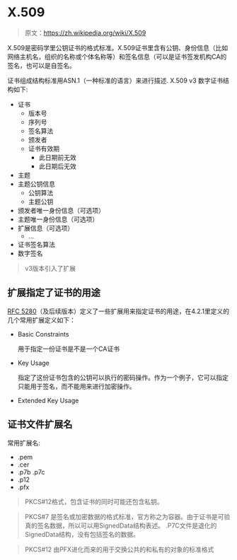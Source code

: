 # X.509

> 原文：https://zh.wikipedia.org/wiki/X.509

X.509是密码学里公钥证书的格式标准。X.509证书里含有公钥、身份信息（比如网络主机名，组织的名称或个体名称等）和签名信息（可以是证书签发机构CA的签名，也可以是自签名。

证书组成结构标准用ASN.1（一种标准的语言）来进行描述. X.509 v3 数字证书结构如下:

* 证书
    - 版本号
    - 序列号
    - 签名算法
    - 颁发者
    - 证书有效期
        - 此日期前无效
        - 此日期后无效
* 主题
* 主题公钥信息
    - 公钥算法
    - 主题公钥
* 颁发者唯一身份信息（可选项）
* 主题唯一身份信息（可选项）
* 扩展信息（可选项）
    - ...
* 证书签名算法
* 数字签名

> v3版本引入了扩展

## 扩展指定了证书的用途

[RFC 5280](https://tools.ietf.org/html/rfc5280)（及后续版本）定义了一些扩展用来指定证书的用途，在4.2.1里定义的几个常用扩展定义如下：

* Basic Constraints

    用于指定一份证书是不是一个CA证书

* Key Usage

    指定了这份证书包含的公钥可以执行的密码操作。作为一个例子，它可以指定只能用于签名，而不能用来进行加密操作。

* Extended Key Usage


## 证书文件扩展名

常用扩展名:

* .pem
* .cer 
* .p7b  .p7c
* .p12       
* .pfx

>PKCS#12格式，包含证书的同时可能还包含私钥。   

>PKCS#7 是签名或加密数据的格式标准，官方称之为容器。由于证书是可验真的签名数据，所以可以用SignedData结构表述。 .P7C文件是退化的SignedData结构，没有包括签名的数据。  

>PKCS#12 由PFX进化而来的用于交换公共的和私有的对象的标准格式

